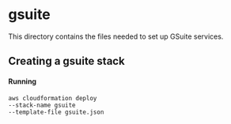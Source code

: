 # gsuite

This directory contains the files needed to set up GSuite services.

## Creating a gsuite stack

#### Running

```
aws cloudformation deploy 
--stack-name gsuite 
--template-file gsuite.json 
```
